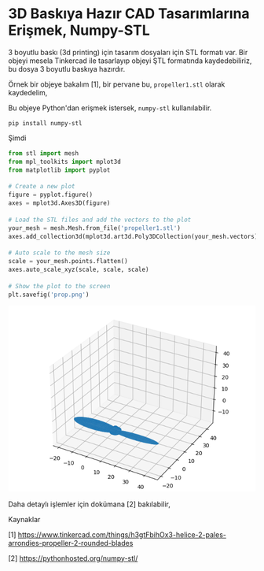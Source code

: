 # 3D Baskıya Hazır CAD Tasarımlarına Erişmek, Numpy-STL

3 boyutlu baskı (3d printing) için tasarım dosyaları için STL formatı
var. Bir objeyi mesela Tinkercad ile tasarlayıp objeyi ŞTL formatında
kaydedebiliriz, bu dosya 3 boyutlu baskıya hazırdır. 

Örnek bir objeye bakalım [1], bir pervane bu, `propeller1.stl`
olarak kaydedelim,

Bu objeye Python'dan erişmek istersek, `numpy-stl` kullanılabilir.

```
pip install numpy-stl
```

Şimdi

```python
from stl import mesh
from mpl_toolkits import mplot3d
from matplotlib import pyplot

# Create a new plot
figure = pyplot.figure()
axes = mplot3d.Axes3D(figure)

# Load the STL files and add the vectors to the plot
your_mesh = mesh.Mesh.from_file('propeller1.stl')
axes.add_collection3d(mplot3d.art3d.Poly3DCollection(your_mesh.vectors))

# Auto scale to the mesh size
scale = your_mesh.points.flatten()
axes.auto_scale_xyz(scale, scale, scale)

# Show the plot to the screen
plt.savefig('prop.png')
```

![](prop.png)

Daha detaylı işlemler için dokümana [2] bakılabilir,

Kaynaklar

[1] https://www.tinkercad.com/things/h3gtFbihOx3-helice-2-pales-arrondies-propeller-2-rounded-blades

[2] https://pythonhosted.org/numpy-stl/
